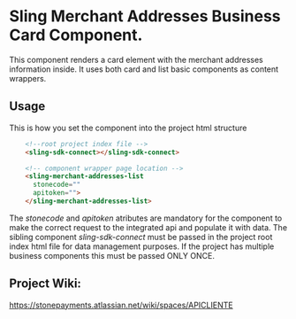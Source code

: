 # Sling Merchant Addresses Business Card Component.

This component renders a card element with the merchant addresses information inside. It uses both card and list basic components as content wrappers.

## Usage

This is how you set the component into the project html structure

```HTML
    <!--root project index file -->
    <sling-sdk-connect></sling-sdk-connect>

    <!-- component wrapper page location -->
    <sling-merchant-addresses-list
      stonecode=""
      apitoken="">
    </sling-merchant-addresses-list>
```

The *stonecode* and *apitoken* atributes are mandatory for the component to make the correct request to the integrated api and populate it with data.
The sibling component *sling-sdk-connect* must be passed in the project root index html file for data management purposes. If the project has multiple business components this must be passed ONLY ONCE.

## Project Wiki:

https://stonepayments.atlassian.net/wiki/spaces/APICLIENTE
